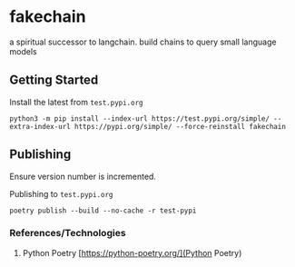 # fakechain
a spiritual successor to langchain. build chains to query small language models

## Getting Started

Install the latest from `test.pypi.org`

```
python3 -m pip install --index-url https://test.pypi.org/simple/ --extra-index-url https://pypi.org/simple/ --force-reinstall fakechain
```


## Publishing

Ensure version number is incremented. 

Publishing to `test.pypi.org`
```
poetry publish --build --no-cache -r test-pypi
```

### References/Technologies

1. Python Poetry [https://python-poetry.org/](Python Poetry)

